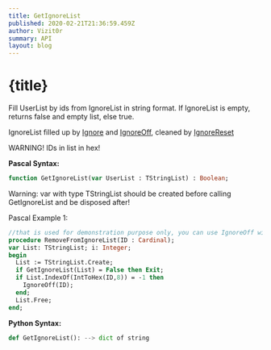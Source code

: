 ```yaml
---
title: GetIgnoreList
published: 2020-02-21T21:36:59.459Z
author: Vizit0r
summary: API
layout: blog
---
```


# {title}

Fill UserList by ids from IgnoreList in string format. If IgnoreList is empty, returns false and empty list, else true.

IgnoreList filled up by [Ignore](Api/Ignore) and [IgnoreOff](Api/IgnoreOff), cleaned by [IgnoreReset](Api/IgnoreReset)

WARNING! IDs in list in hex!


**Pascal Syntax:**

```pascal
function GetIgnoreList(var UserList : TStringList) : Boolean;
```
Warning: var with type TStringList should be created before calling GetIgnoreList and be disposed after!  


Pascal Example 1:
```pascal
//that is used for demonstration purpose only, you can use IgnoreOff without this check.
procedure RemoveFromIgnoreList(ID : Cardinal);
var List: TStringList; i: Integer;
begin
  List := TStringList.Create;
  if GetIgnoreList(List) = False then Exit;
  if List.IndexOf(IntToHex(ID,8)) = -1 then
    IgnoreOff(ID);
  end;
  List.Free;
end;
```

**Python Syntax:**
```python
def GetIgnoreList(): --> dict of string
```

